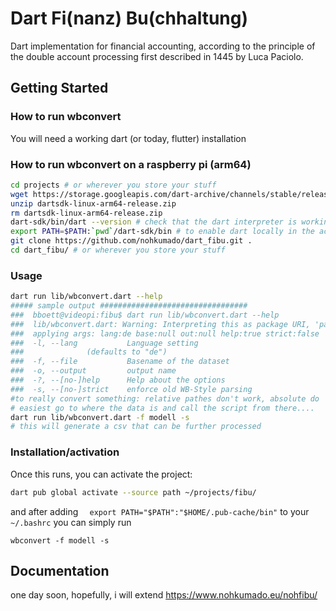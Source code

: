 # Dart Fi(nanz) Bu(chhaltung)

Dart implementation for financial accounting, according to the principle of the double account processing 
first described in 1445 by Luca Paciolo.


## Getting Started

### How to run wbconvert 

You will need a working dart (or today, flutter) installation

### How to run wbconvert on a raspberry pi (arm64)

```bash
cd projects # or wherever you store your stuff
wget https://storage.googleapis.com/dart-archive/channels/stable/release/2.14.2/sdk/dartsdk-linux-arm64-release.zip
unzip dartsdk-linux-arm64-release.zip 
rm dartsdk-linux-arm64-release.zip 
dart-sdk/bin/dart --version # check that the dart interpreter is working
export PATH=$PATH:`pwd`/dart-sdk/bin # to enable dart locally in the actual shell
git clone https://github.com/nohkumado/dart_fibu.git .
cd dart_fibu/ # or wherever you store your stuff
```

### Usage

```bash
dart run lib/wbconvert.dart --help
##### sample output #################################
###  bboett@videopi:fibu$ dart run lib/wbconvert.dart --help
###  lib/wbconvert.dart: Warning: Interpreting this as package URI, 'package:nohfibu/wbconvert.dart'.
###  applying args: lang:de base:null out:null help:true strict:false  rest: []
###  -l, --lang           Language setting
###  		     (defaults to "de")
###  -f, --file           Basename of the dataset
###  -o, --output         output name
###  -?, --[no-]help      Help about the options
###  -s, --[no-]strict    enforce old WB-Style parsing
#to really convert something: relative pathes don't work, absolute do
# easiest go to where the data is and call the script from there....
dart run lib/wbconvert.dart -f modell -s
# this will generate a csv that can be further processed
```

### Installation/activation

Once this runs, you can activate the project:

```bash
dart pub global activate --source path ~/projects/fibu/
```

and after adding
`  export PATH="$PATH":"$HOME/.pub-cache/bin"`
to your `~/.bashrc` you can simply run 

`wbconvert -f modell -s`

## Documentation

one day soon, hopefully, i will extend https://www.nohkumado.eu/nohfibu/

